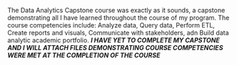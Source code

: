 The Data Analytics Capstone course was exactly as it sounds, a capstone demonstrating all I have learned throughout the course of my program. The course competencies include: Analyze data, Query data, Perform ETL, Create reports and visuals, Communicate with stakeholders, adn Build data analytic academic portfolio. ***I HAVE YET TO COMPLETE MY CAPSTONE AND I WILL ATTACH FILES DEMONSTRATING COURSE COMPETENCIES WERE MET AT THE COMPLETION OF THE COURSE***
